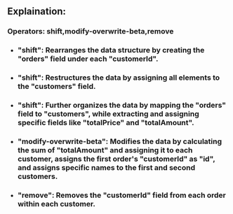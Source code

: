 ## Explaination:
### Operators: shift,modify-overwrite-beta,remove
* ### "shift": Rearranges the data structure by creating the "orders" field under each "customerId".
* ### "shift": Restructures the data by assigning all elements to the "customers" field.
* ### "shift": Further organizes the data by mapping the "orders" field to "customers", while extracting and assigning specific fields like "totalPrice" and "totalAmount".
* ### "modify-overwrite-beta": Modifies the data by calculating the sum of "totalAmount" and assigning it to each customer, assigns the first order's "customerId" as "id", and assigns specific names to the first and second customers.
* ### "remove": Removes the "customerId" field from each order within each customer.

